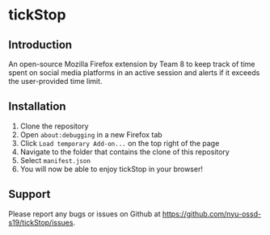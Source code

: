 # tickStop

## Introduction

An open-source Mozilla Firefox extension by Team 8 to keep track of time spent on social media platforms in an active session and alerts if it exceeds the user-provided time limit.


## Installation

1. Clone the repository
2. Open `about:debugging` in a new Firefox tab
3. Click `Load temporary Add-on...` on the top right of the page
4. Navigate to the folder that contains the clone of this repository
5. Select `manifest.json`
6. You will now be able to enjoy tickStop in your browser!

## Support

Please report any bugs or issues on Github at <https://github.com/nyu-ossd-s19/tickStop/issues>.
